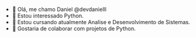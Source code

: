 - 👋 Olá, me chamo Daniel @devdanielll
- 👀 Estou interessado Python.
- 🌱 Estou cursando atualmente Analise e Desenvolvimento de Sistemas.
- 💞️ Gostaria de colaborar com projetos de Python.

<!---
devdanielll/devdanielll is a ✨ special ✨ repository because its `README.md` (this file) appears on your GitHub profile.
You can click the Preview link to take a look at your changes.
--->
